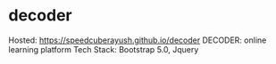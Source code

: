 # decoder
Hosted: https://speedcuberayush.github.io/decoder
DECODER: online learning platform
Tech Stack: Bootstrap 5.0, Jquery
